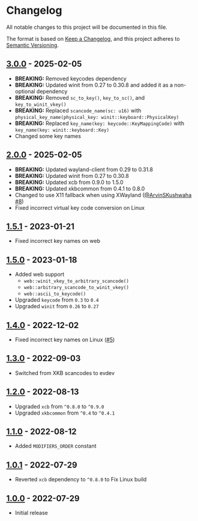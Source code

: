 # Changelog

All notable changes to this project will be documented in this file.

The format is based on [Keep a Changelog](https://keepachangelog.com/en/1.0.0/),
and this project adheres to [Semantic Versioning](https://semver.org/spec/v2.0.0.html).

[@ArvinSKushwaha]: https://github.com/ArvinSKushwaha

## [3.0.0] - 2025-02-05

- **BREAKING:** Removed keycodes dependency
- **BREAKING:** Updated winit from 0.27 to 0.30.8 and added it as a non-optional dependency
- **BREAKING:** Removed `sc_to_key()`, `key_to_sc()`, and `key_to_winit_vkey()`
- **BREAKING:** Replaced `scancode_name(sc: u16)` with `physical_key_name(physical_key: winit::keyboard::PhysicalKey)`
- **BREAKING:** Replaced `key_name(key: keycode::KeyMappingCode)` with `key_name(key: winit::keyboard::Key)`
- Changed some key names

## [2.0.0] - 2025-02-05

- **BREAKING:** Updated wayland-client from 0.29 to 0.31.8
- **BREAKING:** Updated winit from 0.27 to 0.30.8
- **BREAKING:** Updated xcb from 0.9.0 to 1.5.0
- **BREAKING:** Updated xkbcommon from 0.4.1 to 0.8.0
- Changed to use X11 fallback when using XWayland ([@ArvinSKushwaha] [#8](https://github.com/HactarCE/key-names/pull/8))
- Fixed incorrect virtual key code conversion on Linux

## [1.5.1] - 2023-01-21

- Fixed incorrect key names on web

## [1.5.0] - 2023-01-18

- Added web support
  - `web::winit_vkey_to_arbitrary_scancode()`
  - `web::arbitrary_scancode_to_winit_vkey()`
  - `web::ascii_to_keycode()`
- Upgraded `keycode` from `0.3` to `0.4`
- Upgraded `winit` from `0.26` to `0.27`

## [1.4.0] - 2022-12-02

- Fixed incorrect key names on Linux ([#5](https://github.com/HactarCE/key-names/issues/5))

## [1.3.0] - 2022-09-03

- Switched from XKB scancodes to evdev

## [1.2.0] - 2022-08-13

- Upgraded `xcb` from `^0.8.0` to `^0.9.0`
- Upgraded `xkbcommon` from `^0.4` to `^0.4.1`

## [1.1.0] - 2022-08-12

- Added `MODIFIERS_ORDER` constant

## [1.0.1] - 2022-07-29

- Reverted `xcb` dependency to `^0.8.0` to Fix Linux build

## [1.0.0] - 2022-07-29

- Initial release

[unreleased]: https://github.com/HactarCE/key-names/compare/v3.0.0...HEAD
[3.0.0]: https://github.com/HactarCE/key-names/compare/v2.0.0...v3.0.0
[2.0.0]: https://github.com/HactarCE/key-names/compare/v1.5.1...v2.0.0
[1.5.1]: https://github.com/HactarCE/key-names/compare/v1.5.0...v1.5.1
[1.5.0]: https://github.com/HactarCE/key-names/compare/v1.4.0...v1.5.0
[1.4.0]: https://github.com/HactarCE/key-names/compare/v1.3.0...v1.4.0
[1.3.0]: https://github.com/HactarCE/key-names/compare/v1.2.0...v1.3.0
[1.2.0]: https://github.com/HactarCE/key-names/compare/v1.1.0...v1.2.0
[1.1.0]: https://github.com/HactarCE/key-names/compare/v1.0.1...v1.1.0
[1.0.1]: https://github.com/HactarCE/key-names/compare/v1.0.0...v1.0.1
[1.0.0]: https://github.com/HactarCE/key-names/releases/tag/v1.0.0
